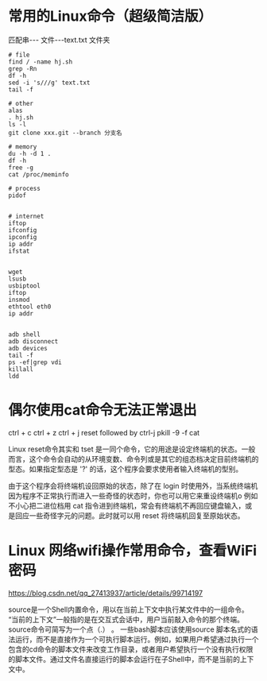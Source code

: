 # 常用的Linux命令（超级简洁版）
匹配串---
文件---text.txt
文件夹


```
# file
find / -name hj.sh
grep -Rn 
df -h
sed -i 's///g' text.txt
tail -f

# other
alas
. hj.sh
ls -l
git clone xxx.git --branch 分支名

# memory
du -h -d 1 .
df -h
free -g
cat /proc/meminfo

# process
pidof


# internet
iftop
ifconfig
ipconfig
ip addr
ifstat


wget
lsusb
usbiptool
iftop
insmod
ethtool eth0
ip addr


adb shell
adb disconnect
adb devices
tail -f
ps -ef|grep vdi
killall
ldd

```


# 偶尔使用cat命令无法正常退出
ctrl + c
ctrl + z
ctrl + j
reset followed by ctrl-j
 pkill -9 -f cat

Linux reset命令其实和 tset 是一同个命令，它的用途是设定终端机的状态。一般而言，这个命令会自动的从环境变数、命令列或是其它的组态档决定目前终端机的型态。如果指定型态是 '?' 的话，这个程序会要求使用者输入终端机的型别。

由于这个程序会将终端机设回原始的状态，除了在 login 时使用外，当系统终端机因为程序不正常执行而进入一些奇怪的状态时，你也可以用它来重设终端机o 例如不小心把二进位档用 cat 指令进到终端机，常会有终端机不再回应键盘输入，或是回应一些奇怪字元的问题。此时就可以用 reset 将终端机回复至原始状态。


# Linux 网络wifi操作常用命令，查看WiFi密码
https://blog.csdn.net/qq_27413937/article/details/99714197







source是一个Shell内置命令，用以在当前上下文中执行某文件中的一组命令。
“当前的上下文”一般指的是在交互式会话中，用户当前敲入命令的那个终端。source命令可简写为一个点（.） 。
一些bash脚本应该使用source 脚本名式的语法运行，而不是直接作为一个可执行脚本运行。例如，如果用户希望通过执行一个包含的cd命令的脚本文件来改变工作目录，或者用户希望执行一个没有执行权限的脚本文件。通过文件名直接运行的脚本会运行在子Shell中，而不是当前的上下文中。